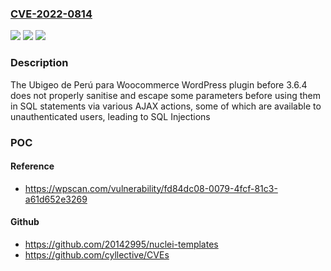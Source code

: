 ### [CVE-2022-0814](https://cve.mitre.org/cgi-bin/cvename.cgi?name=CVE-2022-0814)
![](https://img.shields.io/static/v1?label=Product&message=Ubigeo%20de%20Per%C3%BA%20para%20Woocommerce%20y%20WordPress&color=blue)
![](https://img.shields.io/static/v1?label=Version&message=3.6.4%20&color=brightgreen)
![](https://img.shields.io/static/v1?label=Vulnerability&message=CWE-89%20SQL%20Injection&color=brightgreen)

### Description

The Ubigeo de Perú para Woocommerce WordPress plugin before 3.6.4 does not properly sanitise and escape some parameters before using them in SQL statements via various AJAX actions, some of which are available to unauthenticated users, leading to SQL Injections

### POC

#### Reference
- https://wpscan.com/vulnerability/fd84dc08-0079-4fcf-81c3-a61d652e3269

#### Github
- https://github.com/20142995/nuclei-templates
- https://github.com/cyllective/CVEs

